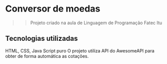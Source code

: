 # Conversor de moedas
>> Projeto criado na aula de Linguagem de Programação Fatec Itu

## Tecnologias utilizadas
HTML, CSS, Java Script puro
O projeto utiliza API do AwesomeAPI para obter de forma automática as cotações.